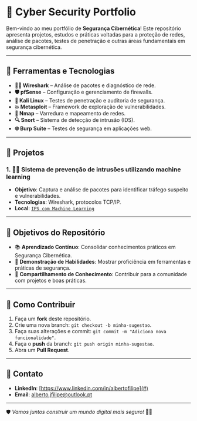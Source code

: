 # 🔐 Cyber Security Portfolio

Bem-vindo ao meu portfólio de **Segurança Cibernética**! Este repositório apresenta projetos, estudos e práticas voltadas para a proteção de redes, análise de pacotes, testes de penetração e outras áreas fundamentais em segurança cibernética.

---

## 🧰 Ferramentas e Tecnologias

- **🕵️‍♂️ Wireshark** – Análise de pacotes e diagnóstico de rede.
- **🛡️ pfSense** – Configuração e gerenciamento de firewalls.
- **🐉 Kali Linux** – Testes de penetração e auditoria de segurança.
- **💥 Metasploit** – Framework de exploração de vulnerabilidades.
- **📡 Nmap** – Varredura e mapeamento de redes.
- **🔍 Snort** – Sistema de detecção de intrusão (IDS).
- **🌐 Burp Suite** – Testes de segurança em aplicações web.

---

## 📂 Projetos

### 1. 🕵️‍♂️ **Sistema de prevenção de intrusões utilizando machine learning**
- **Objetivo**: Captura e análise de pacotes para identificar tráfego suspeito e vulnerabilidades.
- **Tecnologias**: Wireshark, protocolos TCP/IP.
- **Local**: [`IPS com Machine Learning`](https://github.com/AFilipe-IT/CyberSecurity/tree/main/Intrusion%20Prevention%20System%20(IPS)%20Using%20Machine%20Learning)

---

## 🎯 Objetivos do Repositório

- 📚 **Aprendizado Contínuo**: Consolidar conhecimentos práticos em Segurança Cibernética.
- 💼 **Demonstração de Habilidades**: Mostrar proficiência em ferramentas e práticas de segurança.
- 🤝 **Compartilhamento de Conhecimento**: Contribuir para a comunidade com projetos e boas práticas.

---

## 📝 **Como Contribuir**

1. Faça um **fork** deste repositório.
2. Crie uma nova branch: `git checkout -b minha-sugestao`.
3. Faça suas alterações e commit: `git commit -m "Adiciona nova funcionalidade"`.
4. Faça o **push** da branch: `git push origin minha-sugestao`.
5. Abra um **Pull Request**.

---

## 📢 **Contato**

- **LinkedIn**: [https://www.linkedin.com/in/albertofilipe](#)  
- **Email**: alberto.jfilipe@outlook.pt

---

🛡️ *Vamos juntos construir um mundo digital mais seguro!* 🔐🚀

